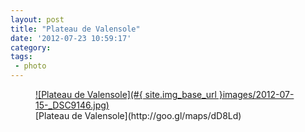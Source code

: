 ```yaml
---
layout: post
title: "Plateau de Valensole"
date: '2012-07-23 10:59:17'
category: 
tags:
 - photo
---
```


<figure>
  <a href="#{ site.img_base_url }images/2012-07-15-_DSC9146.jpg" rel="lightbox" title="Plateau de Valensole">
  ![Plateau de Valensole](#{ site.img_base_url }images/2012-07-15-_DSC9146.jpg)
  </a>
  <figcaption>[Plateau de Valensole](http://goo.gl/maps/dD8Ld)</figcaption>
</figure>

